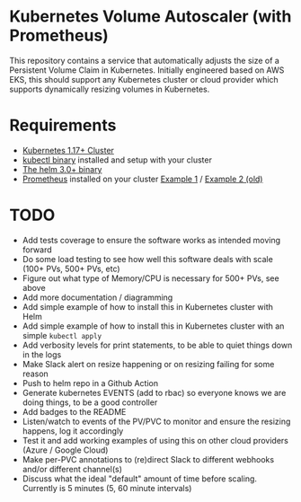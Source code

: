 # Kubernetes Volume Autoscaler (with Prometheus)

This repository contains a service that automatically adjusts the size of a Persistent Volume Claim in Kubernetes.  Initially engineered based on AWS EKS, this should support any Kubernetes cluster or cloud provider which supports dynamically resizing volumes in Kubernetes.


# Requirements

- [Kubernetes 1.17+ Cluster](https://kubernetes.io/releases/)
- [kubectl binary](https://kubernetes.io/docs/tasks/tools/#kubectl) installed and setup with your cluster
- [The helm 3.0+ binary](https://github.com/helm/helm/releases)
- [Prometheus](https://prometheus.io) installed on your cluster [Example 1](https://artifacthub.io/packages/helm/prometheus-community/prometheus) / [Example 2 (old)](https://github.com/helm/charts/tree/master/stable/prometheus)


# TODO

* Add tests coverage to ensure the software works as intended moving forward
* Do some load testing to see how well this software deals with scale (100+ PVs, 500+ PVs, etc)
* Figure out what type of Memory/CPU is necessary for 500+ PVs, see above
* Add more documentation / diagramming
* Add simple example of how to install this in Kubernetes cluster with Helm
* Add simple example of how to install this in Kubernetes cluster with an simple `kubectl apply`
* Add verbosity levels for print statements, to be able to quiet things down in the logs
* Make Slack alert on resize happening or on resizing failing for some reason
* Push to helm repo in a Github Action
* Generate kubernetes EVENTS (add to rbac) so everyone knows we are doing things, to be a good controller
* Add badges to the README
* Listen/watch to events of the PV/PVC to monitor and ensure the resizing happens, log it accordingly
* Test it and add working examples of using this on other cloud providers (Azure / Google Cloud)
* Make per-PVC annotations to (re)direct Slack to different webhooks and/or different channel(s)
* Discuss what the ideal "default" amount of time before scaling.  Currently is 5 minutes (5, 60 minute intervals)
